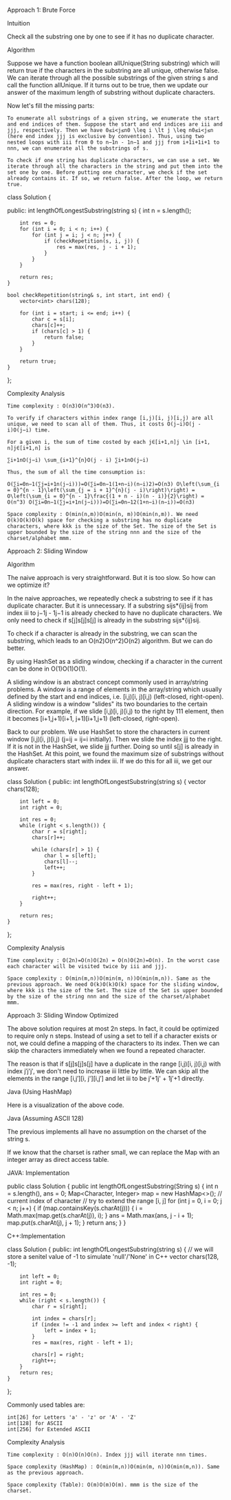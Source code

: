 <!--┏━┓╻  ╻     ┏━┓┏┓ ┏━┓╻ ╻╺┳╸   ╻  ┏━┓┏┓╻┏━╸┏━╸┏━┓╺┳╸┏━┓╻ ╻┏┓ ┏━┓╺┳╸┏━┓╻┏┓╻┏━╸
    ┣━┫┃  ┃     ┣━┫┣┻┓┃ ┃┃ ┃ ┃    ┃  ┃ ┃┃┗┫┃╺┓┣╸ ┗━┓ ┃ ┗━┓┃ ┃┣┻┓┗━┓ ┃ ┣┳┛┃┃┗┫┃╺┓
    ╹ ╹┗━╸┗━╸   ╹ ╹┗━┛┗━┛┗━┛ ╹    ┗━╸┗━┛╹ ╹┗━┛┗━╸┗━┛ ╹ ┗━┛┗━┛┗━┛┗━┛ ╹ ╹┗╸╹╹ ╹┗━┛ -->

Approach 1: Brute Force

Intuition

Check all the substring one by one to see if it has no duplicate character.

Algorithm

Suppose we have a function boolean allUnique(String substring) which will return true if the characters in the substring are all unique, otherwise false. We can iterate through all the possible substrings of the given string s and call the function allUnique. If it turns out to be true, then we update our answer of the maximum length of substring without duplicate characters.

Now let's fill the missing parts:

    To enumerate all substrings of a given string, we enumerate the start and end indices of them. Suppose the start and end indices are iii and jjj, respectively. Then we have 0≤i<j≤n0 \leq i \lt j \leq n0≤i<j≤n (here end index jjj is exclusive by convention). Thus, using two nested loops with iii from 0 to n−1n - 1n−1 and jjj from i+1i+1i+1 to nnn, we can enumerate all the substrings of s.

    To check if one string has duplicate characters, we can use a set. We iterate through all the characters in the string and put them into the set one by one. Before putting one character, we check if the set already contains it. If so, we return false. After the loop, we return true.

<!-- ===================================================================== -->

class Solution {

public:
int lengthOfLongestSubstring(string s) {
int n = s.length();

        int res = 0;
        for (int i = 0; i < n; i++) {
            for (int j = i; j < n; j++) {
                if (checkRepetition(s, i, j)) {
                    res = max(res, j - i + 1);
                }
            }
        }

        return res;
    }

    bool checkRepetition(string& s, int start, int end) {
        vector<int> chars(128);

        for (int i = start; i <= end; i++) {
            char c = s[i];
            chars[c]++;
            if (chars[c] > 1) {
                return false;
            }
        }

        return true;
    }

};

<!-- ===================================================================== -->

Complexity Analysis

    Time complexity : O(n3)O(n^3)O(n3).

    To verify if characters within index range [i,j)[i, j)[i,j) are all unique, we need to scan all of them. Thus, it costs O(j−i)O(j - i)O(j−i) time.

    For a given i, the sum of time costed by each j∈[i+1,n]j \in [i+1, n]j∈[i+1,n] is

    ∑i+1nO(j−i) \sum_{i+1}^{n}O(j - i) ∑i+1n​O(j−i)

    Thus, the sum of all the time consumption is:

    O(∑i=0n−1(∑j=i+1n(j−i)))=O(∑i=0n−1(1+n−i)(n−i)2)=O(n3) O\left(\sum_{i = 0}^{n - 1}\left(\sum_{j = i + 1}^{n}(j - i)\right)\right) = O\left(\sum_{i = 0}^{n - 1}\frac{(1 + n - i)(n - i)}{2}\right) = O(n^3) O(∑i=0n−1​(∑j=i+1n​(j−i)))=O(∑i=0n−1​2(1+n−i)(n−i)​)=O(n3)

    Space complexity : O(min(n,m))O(min(n, m))O(min(n,m)). We need O(k)O(k)O(k) space for checking a substring has no duplicate characters, where kkk is the size of the Set. The size of the Set is upper bounded by the size of the string nnn and the size of the charset/alphabet mmm.

Approach 2: Sliding Window

Algorithm

The naive approach is very straightforward. But it is too slow. So how can we optimize it?

In the naive approaches, we repeatedly check a substring to see if it has duplicate character. But it is unnecessary. If a substring sijs*{ij}sij​ from index iii to j−1j - 1j−1 is already checked to have no duplicate characters. We only need to check if s[j]s[j]s[j] is already in the substring sijs*{ij}sij​.

To check if a character is already in the substring, we can scan the substring, which leads to an O(n2)O(n^2)O(n2) algorithm. But we can do better.

By using HashSet as a sliding window, checking if a character in the current can be done in O(1)O(1)O(1).

A sliding window is an abstract concept commonly used in array/string problems. A window is a range of elements in the array/string which usually defined by the start and end indices, i.e. [i,j)[i, j)[i,j) (left-closed, right-open). A sliding window is a window "slides" its two boundaries to the certain direction. For example, if we slide [i,j)[i, j)[i,j) to the right by 111 element, then it becomes [i+1,j+1)[i+1, j+1)[i+1,j+1) (left-closed, right-open).

Back to our problem. We use HashSet to store the characters in current window [i,j)[i, j)[i,j) (j=ij = ij=i initially). Then we slide the index jjj to the right. If it is not in the HashSet, we slide jjj further. Doing so until s[j] is already in the HashSet. At this point, we found the maximum size of substrings without duplicate characters start with index iii. If we do this for all iii, we get our answer.

<!-- ===================================================================== -->

class Solution {
public:
int lengthOfLongestSubstring(string s) {
vector<int> chars(128);

        int left = 0;
        int right = 0;

        int res = 0;
        while (right < s.length()) {
            char r = s[right];
            chars[r]++;

            while (chars[r] > 1) {
                char l = s[left];
                chars[l]--;
                left++;
            }

            res = max(res, right - left + 1);

            right++;
        }

        return res;
    }

};

<!-- ===================================================================== -->

Complexity Analysis

    Time complexity : O(2n)=O(n)O(2n) = O(n)O(2n)=O(n). In the worst case each character will be visited twice by iii and jjj.

    Space complexity : O(min(m,n))O(min(m, n))O(min(m,n)). Same as the previous approach. We need O(k)O(k)O(k) space for the sliding window, where kkk is the size of the Set. The size of the Set is upper bounded by the size of the string nnn and the size of the charset/alphabet mmm.

Approach 3: Sliding Window Optimized

The above solution requires at most 2n steps. In fact, it could be optimized to require only n steps. Instead of using a set to tell if a character exists or not, we could define a mapping of the characters to its index. Then we can skip the characters immediately when we found a repeated character.

The reason is that if s[j]s[j]s[j] have a duplicate in the range [i,j)[i, j)[i,j) with index j′j'j′, we don't need to increase iii little by little. We can skip all the elements in the range [i,j′][i, j'][i,j′] and let iii to be j′+1j' + 1j′+1 directly.

Java (Using HashMap)

Here is a visualization of the above code.

Java (Assuming ASCII 128)

The previous implements all have no assumption on the charset of the string s.

If we know that the charset is rather small, we can replace the Map with an integer array as direct access table.

JAVA: Implementation

<!-- ===================================================================== -->

public class Solution {
public int lengthOfLongestSubstring(String s) {
int n = s.length(), ans = 0;
Map<Character, Integer> map = new HashMap<>(); // current index of character
// try to extend the range [i, j]
for (int j = 0, i = 0; j < n; j++) {
if (map.containsKey(s.charAt(j))) {
i = Math.max(map.get(s.charAt(j)), i);
}
ans = Math.max(ans, j - i + 1);
map.put(s.charAt(j), j + 1);
}
return ans;
}
}

C++:Implementation

<!-- ===================================================================== -->

class Solution {
public:
int lengthOfLongestSubstring(string s) {
// we will store a senitel value of -1 to simulate 'null'/'None' in C++
vector<int> chars(128, -1);

        int left = 0;
        int right = 0;

        int res = 0;
        while (right < s.length()) {
            char r = s[right];

            int index = chars[r];
            if (index != -1 and index >= left and index < right) {
                left = index + 1;
            }
            res = max(res, right - left + 1);

            chars[r] = right;
            right++;
        }
        return res;
    }

};

<!-- ===================================================================== -->

Commonly used tables are:

    int[26] for Letters 'a' - 'z' or 'A' - 'Z'
    int[128] for ASCII
    int[256] for Extended ASCII

Complexity Analysis

    Time complexity : O(n)O(n)O(n). Index jjj will iterate nnn times.

    Space complexity (HashMap) : O(min(m,n))O(min(m, n))O(min(m,n)). Same as the previous approach.

    Space complexity (Table): O(m)O(m)O(m). mmm is the size of the charset.
